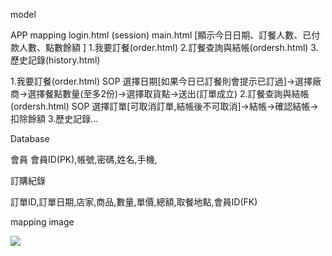 model

APP mapping
login.html (session)
main.html [顯示今日日期、訂餐人數、已付款人數、點數餘額 ]
1.我要訂餐(order.html) 
2.訂餐查詢與結帳(ordersh.html) 
3.歷史記錄(history.html)

1.我要訂餐(order.html) SOP 
選擇日期[如果今日已訂餐則會提示已訂過]->選擇廠商->選擇餐點數量(至多2份)->選擇取貨點->送出(訂單成立)
2.訂餐查詢與結帳(ordersh.html) SOP
選擇訂單[可取消訂單,結帳後不可取消]->結帳->確認結帳->扣除餘額
3.歷史記錄...

Database

會員
會員ID(PK),帳號,密碼,姓名,手機,

訂購紀錄

訂單ID,訂單日期,店家,商品,數量,單價,總額,取餐地點,會員ID(FK)

mapping image

<img src="http://bb3en.github.io/app_order/ts.svg">
